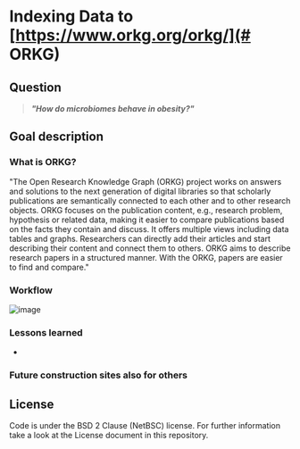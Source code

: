 # Indexing Data to [https://www.orkg.org/orkg/](# ORKG)

## Question
> ___"How do microbiomes behave in obesity?"___

## Goal description


### What is ORKG?
"The Open Research Knowledge Graph (ORKG) project works on answers and solutions to the next generation of digital libraries so that scholarly publications are semantically
connected to each other and to other research objects. ORKG focuses on the publication content, e.g., research problem, hypothesis or related data, making it easier to compare
publications based on the facts they contain and discuss. It offers multiple views including data tables and graphs. Researchers can directly add their articles and start
describing their content and connect them to others. ORKG aims to describe research papers in a structured manner. With the ORKG, papers are easier to find and compare."

### Workflow
![image](https://user-images.githubusercontent.com/49281346/126359518-65f798d7-2398-45dd-8236-4814f760a8b0.png)


### Lessons learned 
- 
### Future construction sites also for others

## License
Code is under the BSD 2 Clause (NetBSC) license. For further information take a look at the License document in this repository.
